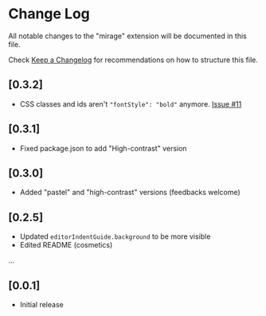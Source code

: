 # Change Log
All notable changes to the "mirage" extension will be documented in this file.

Check [Keep a Changelog](http://keepachangelog.com/) for recommendations on how to structure this file.

## [0.3.2]
- CSS classes and ids aren't `"fontStyle": "bold"` anymore. [Issue #11](https://github.com/tristanremy/mirage/issues/11)

## [0.3.1]
- Fixed package.json to add "High-contrast" version

## [0.3.0]
- Added "pastel" and "high-contrast" versions (feedbacks welcome)

## [0.2.5]
- Updated `editorIndentGuide.background` to be more visible
- Edited README (cosmetics)

...

## [0.0.1]
- Initial release

